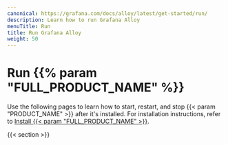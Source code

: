 ```yaml
---
canonical: https://grafana.com/docs/alloy/latest/get-started/run/
description: Learn how to run Grafana Alloy
menuTitle: Run
title: Run Grafana Alloy
weight: 50
---
```


# Run {{% param "FULL_PRODUCT_NAME" %}}

Use the following pages to learn how to start, restart, and stop {{< param "PRODUCT_NAME" >}} after it's installed.
For installation instructions, refer to [Install {{< param "FULL_PRODUCT_NAME" >}}][Install].

{{< section >}}

[Install]: ../install/
